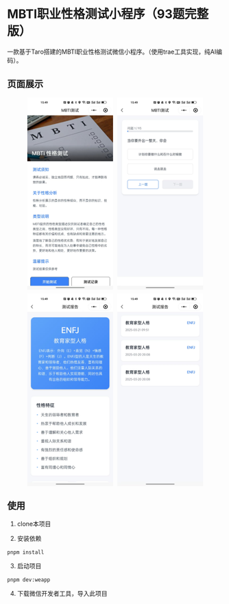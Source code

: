 # MBTI职业性格测试小程序（93题完整版）

一款基于Taro搭建的MBTI职业性格测试微信小程序。（使用trae工具实现，纯AI编码）。

## 页面展示

<div style="display: flex; flex-wrap: wrap; gap: 10px; justify-content: center">
  <img src="./example/home.jpeg" width="200" alt="首页" />
  <img src="./example/test.jpeg" width="200" alt="测试页" />
  <img src="./example/result.jpeg" width="200" alt="结果页" />
  <img src="./example/record.jpeg" width="200" alt="记录页" />
</div>

## 使用

1. clone本项目

2. 安装依赖

```shell
pnpm install
```
3. 启动项目

```shell
pnpm dev:weapp
```

4. 下载微信开发者工具，导入此项目
